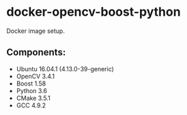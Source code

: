 # docker-opencv-boost-python

Docker image setup.

## Components: 
- Ubuntu 16.04.1 (4.13.0-39-generic)
- OpenCV 3.4.1
- Boost 1.58 
- Python 3.6
- CMake 3.5.1
- GCC 4.9.2
